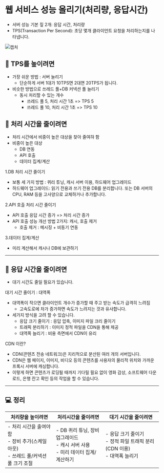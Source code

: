 # 웹 서비스 성능 올리기(처리량, 응답시간)
- 서버 성능 기본 짚 2개: 응답 시간, 처리량
- TPS(Transaction Per Second): 초당 몇개 클라이언트 요청을 처리하는지를 나타냅니다.

![캡처](https://user-images.githubusercontent.com/46555489/164977392-e8ba72c6-76eb-4366-b501-99acae084fc6.PNG)


## 📌 TPS를 높이려면 
- 가장 쉬운 방법 : 서버 늘리기
  - 단순하게 서버 1대가 10TPS면 2대면 20TPS가 됩니다.
- 비슷한 방법으로 쓰레드 풀+DB 커넥션 풀 늘리기
  - 동시 처리할 수 있는 개수
    - 쓰레드 풀 5, 처리 시간 1초 => TPS 5
    - 쓰레드 풀 10, 처리 시간 1초 => TPS 10

## 📌 처리 시간을 줄이려면 
- 처리 시간에서 비중이 높은 대상을 찾아 줄여햐 함
- 비중이 높은 대상
  - DB 연동
  - API 호출
  - 데이터 집계/계산

1.DB 처리 시간 줄이기
- 보통 세 가지 방법 : 퀴리 튜닝, 캐시 서버 이용, 하드웨어 업그레이드
- 하드웨어 업그레이드: 읽기 전용과 쓰기 전용 DB를 분리합니다. 또는 DB 서버의 CPU, RAM 등을 고사양으로 교체하거나 추가합니다.

2.API 호출 처리 시간 줄이기
- API 호출 응답 시간 증가 => 처리 시간 증가
- API 호출 성능 개선 방법 2가지: 캐시, 호출 제거
  - 호출 제거 : 메시징 + 비동기 연동
  
3.데이터 집계/계산
- 미리 계산해서 캐시나 DB에 보관하기

___

## 📌 응답 시간을 줄이려면 
- 대기 시간도 줄일 필요가 있습니다.

대기 시간 줄이기 : 대역폭
- 대역폭이 작으면 클라이언트 개수가 증가할 때 주고 받는 속도가 급격히 느려짐
  - 고속도로에 차가 증가하면 속도가 느려지는 것과 유사합니다.
- 세가지 방식을 고려 할 수 있습니다.
  - 응답 크기 줄이기 : 응답 압축, 이미지 파일 크리 줄이기
  - 트래픽 분리하기 : 이미지 정적 파일을 CDN을 통해 제공
  - 대역폭 늘리기 : 비용 측면에서 CDN이 유리

CDN 이란?
- CDN(콘텐츠 전송 네트워크)은 지리적으로 분산된 여러 개의 서버입니다.
- CDN은 웹 페이지, 이미지, 비디오 등의 콘텐츠를 사용자의 물리적 위치와 가까운 프록시 서버에 캐싱합니다. 
- 이렇게 하면 콘텐츠가 로딩될 때까지 기다릴 필요 없이 영화 감상, 소프트웨어 다운로드, 은행 잔고 확인 등의 작업을 할 수 있습니다.

___
## 💻 정리
|처리량을 높이려면 |처리시간을 줄이려면| 대기 시간을 줄이려면    |
|--|--|--|
| - 처리 시간을 출여야함 <br> - 장비 추가(스케일 아웃)<br> - 쓰레드 풀/커넥션 풀 크기 조절 |  - DB 퀴리 튜닝, 장비 업그레이드 <br> - 캐시 서버 사용<br> - 미리 데이터 집계/계산하기 |  - 응답 크기 줄이기 <br> - 정적 파일 트래픽 분리(CDN 이용) <br> - 대역폭 늘리기|
